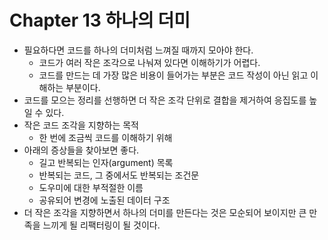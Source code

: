 # Chapter 13 하나의 더미
- 필요하다면 코드를 하나의 더미처럼 느껴질 때까지 모아야 한다.
    - 코드가 여러 작은 조각으로 나눠져 있다면 이해하기가 어렵다.
    - 코드를 만드는 데 가장 많은 비용이 들어가는 부분은 코드 작성이 아닌 읽고 이해하는 부분이다.
- 코드를 모으는 정리를 선행하면 더 작은 조각 단위로 결합을 제거하여 응집도를 높일 수 있다.
- 작은 코드 조각을 지향하는 목적
    - 한 번에 조금씩 코드를 이해하기 위해
- 아래의 증상들을 찾아보면 좋다.
    - 길고 반복되는 인자(argument) 목록
    - 반복되는 코드, 그 중에서도 반복되는 조건문
    - 도우미에 대한 부적절한 이름
    - 공유되어 변경에 노출된 데이터 구조
- 더 작은 조각을 지향하면서 하나의 더미를 만든다는 것은 모순되어 보이지만 큰 만족을 느끼게 될 리팩터링이 될 것이다.

